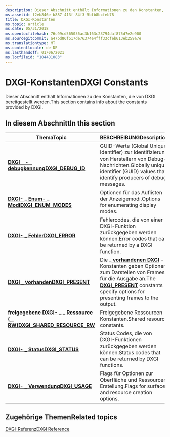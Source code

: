 ```yaml
---
description: Dieser Abschnitt enthält Informationen zu den Konstanten, die von DXGI bereitgestellt werden.
ms.assetid: f2eb846e-b887-413f-84f3-5bfb8bcfeb78
title: DXGI-Konstanten
ms.topic: article
ms.date: 05/31/2018
ms.openlocfilehash: 76c99cd565036ac3b163c23794daf875d7e2e900
ms.sourcegitcommit: a47bd86f517de76374e4fff33cfeb613eb259a7e
ms.translationtype: MT
ms.contentlocale: de-DE
ms.lasthandoff: 01/06/2021
ms.locfileid: "104481083"
---
```

# <a name="dxgi-constants"></a><span data-ttu-id="f51d3-103">DXGI-Konstanten</span><span class="sxs-lookup"><span data-stu-id="f51d3-103">DXGI Constants</span></span>

<span data-ttu-id="f51d3-104">Dieser Abschnitt enthält Informationen zu den Konstanten, die von DXGI bereitgestellt werden.</span><span class="sxs-lookup"><span data-stu-id="f51d3-104">This section contains info about the constants provided by DXGI.</span></span>

## <a name="in-this-section"></a><span data-ttu-id="f51d3-105">In diesem Abschnitt</span><span class="sxs-lookup"><span data-stu-id="f51d3-105">In this section</span></span>



| <span data-ttu-id="f51d3-106">Thema</span><span class="sxs-lookup"><span data-stu-id="f51d3-106">Topic</span></span>                                                                    | <span data-ttu-id="f51d3-107">BESCHREIBUNG</span><span class="sxs-lookup"><span data-stu-id="f51d3-107">Description</span></span>                                                                                                         |
|--------------------------------------------------------------------------|---------------------------------------------------------------------------------------------------------------------|
| [<span data-ttu-id="f51d3-108">**DXGI \_ - \_ debugkennung**</span><span class="sxs-lookup"><span data-stu-id="f51d3-108">**DXGI\_DEBUG\_ID**</span></span>](dxgi-debug-id.md)<br/>                      | <span data-ttu-id="f51d3-109">GUID-Werte (Global Unique Identifier) zur Identifizierung von Herstellern von Debug-Nachrichten.</span><span class="sxs-lookup"><span data-stu-id="f51d3-109">Globally unique identifier (GUID) values that identify producers of debug messages.</span></span><br/>                      |
| [<span data-ttu-id="f51d3-110">**DXGI- \_ Enum- \_ Modi**</span><span class="sxs-lookup"><span data-stu-id="f51d3-110">**DXGI\_ENUM\_MODES**</span></span>](dxgi-enum-modes.md)<br/>                  | <span data-ttu-id="f51d3-111">Optionen für das Auflisten der Anzeigemodi.</span><span class="sxs-lookup"><span data-stu-id="f51d3-111">Options for enumerating display modes.</span></span><br/>                                                                   |
| [<span data-ttu-id="f51d3-112">**DXGI- \_ Fehler**</span><span class="sxs-lookup"><span data-stu-id="f51d3-112">**DXGI\_ERROR**</span></span>](dxgi-error.md)<br/>                             | <span data-ttu-id="f51d3-113">Fehlercodes, die von einer DXGI-Funktion zurückgegeben werden können.</span><span class="sxs-lookup"><span data-stu-id="f51d3-113">Error codes that can be returned by a DXGI function.</span></span><br/>                                                     |
| [<span data-ttu-id="f51d3-114">**DXGI \_ vorhanden**</span><span class="sxs-lookup"><span data-stu-id="f51d3-114">**DXGI\_PRESENT**</span></span>](dxgi-present.md)<br/>                         | <span data-ttu-id="f51d3-115">Die [**\_ vorhandenen DXGI**](dxgi-present.md) -Konstanten geben Optionen zum Darstellen von Frames für die Ausgabe an.</span><span class="sxs-lookup"><span data-stu-id="f51d3-115">The [**DXGI\_PRESENT**](dxgi-present.md) constants specify options for presenting frames to the output.</span></span><br/> |
| [<span data-ttu-id="f51d3-116">**freigegebene DXGI- \_ \_ Ressource ( \_ RW)**</span><span class="sxs-lookup"><span data-stu-id="f51d3-116">**DXGI\_SHARED\_RESOURCE\_RW**</span></span>](dxgi-shared-resource-rw.md)<br/> | <span data-ttu-id="f51d3-117">Freigegebene Ressourcen Konstanten.</span><span class="sxs-lookup"><span data-stu-id="f51d3-117">Shared resource constants.</span></span><br/>                                                                               |
| [<span data-ttu-id="f51d3-118">**DXGI- \_ Status**</span><span class="sxs-lookup"><span data-stu-id="f51d3-118">**DXGI\_STATUS**</span></span>](dxgi-status.md)<br/>                           | <span data-ttu-id="f51d3-119">Status Codes, die von DXGI-Funktionen zurückgegeben werden können.</span><span class="sxs-lookup"><span data-stu-id="f51d3-119">Status codes that can be returned by DXGI functions.</span></span><br/>                                                     |
| [<span data-ttu-id="f51d3-120">**DXGI- \_ Verwendung**</span><span class="sxs-lookup"><span data-stu-id="f51d3-120">**DXGI\_USAGE**</span></span>](dxgi-usage.md)<br/>                             | <span data-ttu-id="f51d3-121">Flags für Optionen zur Oberfläche und Ressourcen Erstellung.</span><span class="sxs-lookup"><span data-stu-id="f51d3-121">Flags for surface and resource creation options.</span></span><br/>                                                         |



 

## <a name="related-topics"></a><span data-ttu-id="f51d3-122">Zugehörige Themen</span><span class="sxs-lookup"><span data-stu-id="f51d3-122">Related topics</span></span>

<dl> <dt>

[<span data-ttu-id="f51d3-123">DXGI-Referenz</span><span class="sxs-lookup"><span data-stu-id="f51d3-123">DXGI Reference</span></span>](d3d10-graphics-reference-dxgi.md)
</dt> </dl>

 

 




